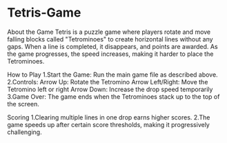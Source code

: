 # Tetris-Game

About the Game
Tetris is a puzzle game where players rotate and move falling blocks called "Tetrominoes" to create horizontal lines without any gaps. When a line is completed, it disappears, and points are awarded. As the game progresses, the speed increases, making it harder to place the Tetrominoes.

How to Play
1.Start the Game: Run the main game file as described above.
2.Controls:
  Arrow Up: Rotate the Tetromino
  Arrow Left/Right: Move the Tetromino left or right
  Arrow Down: Increase the drop speed temporarily
3.Game Over: The game ends when the Tetrominoes stack up to the top of the screen.

Scoring
1.Clearing multiple lines in one drop earns higher scores.
2.The game speeds up after certain score thresholds, making it progressively challenging.
